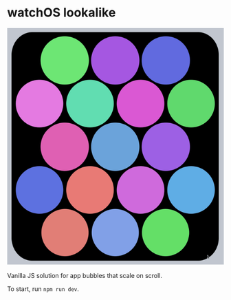 # watchOS lookalike

![Demo of functionality](demo.gif)

Vanilla JS solution for app bubbles that scale on scroll.

To start, run `npm run dev`.